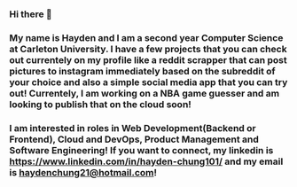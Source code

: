 ### Hi there 👋
### My name is Hayden and I am a second year Computer Science at Carleton University. I have a few projects that you can check out currentely on my profile like a reddit scrapper that can post pictures to instagram immediately based on the subreddit of your choice and also a simple social media app that you can try out! Currentely, I am working on a NBA game guesser and am looking to publish that on the cloud soon! 
### I am interested in roles in Web Development(Backend or Frontend), Cloud and DevOps, Product Management and Software Engineering! If you want to connect, my linkedin is https://www.linkedin.com/in/hayden-chung101/ and my email is haydenchung21@hotmail.com!

<!--
**Haydenchung03/Haydenchung03** is a ✨ _special_ ✨ repository because its `README.md` (this file) appears on your GitHub profile.

Here are some ideas to get you started:

- 🔭 I’m currently working on ...
- 🌱 I’m currently learning ...
- 👯 I’m looking to collaborate on ...
- 🤔 I’m looking for help with ...
- 💬 Ask me about ...
- 📫 How to reach me: ...
- 😄 Pronouns: ...
- ⚡ Fun fact: ...
-->
